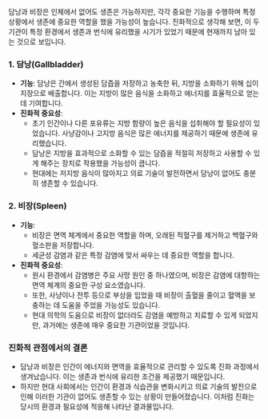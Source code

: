 담낭과 비장은 인체에서 없어도 생존은 가능하지만, 각각 중요한 기능을 수행하며 특정 상황에서 생존에 중요한 역할을 했을 가능성이 높습니다. 진화적으로 생각해 보면, 이 두 기관이 특정 환경에서 생존과 번식에 유리했을 시기가 있었기 때문에 현재까지 남아 있는 것으로 보입니다.

### **1. 담낭(Gallbladder)**

- **기능**: 담낭은 간에서 생성된 담즙을 저장하고 농축한 뒤, 지방을 소화하기 위해 십이지장으로 배출합니다. 이는 지방이 많은 음식을 소화하고 에너지를 효율적으로 얻는 데 기여합니다.
- **진화적 중요성**:
    - 초기 인간이나 다른 포유류는 지방 함량이 높은 음식을 섭취해야 할 필요성이 있었습니다. 사냥감이나 고지방 음식은 많은 에너지를 제공하기 때문에 생존에 유리했습니다.
    - 담낭은 지방을 효과적으로 소화할 수 있는 담즙을 적절히 저장하고 사용할 수 있게 해주는 장치로 작용했을 가능성이 큽니다.
    - 현대에는 저지방 음식이 많아지고 의료 기술이 발전하면서 담낭이 없어도 충분히 생존할 수 있습니다.

### **2. 비장(Spleen)**

- **기능**:
    - 비장은 면역 체계에서 중요한 역할을 하며, 오래된 적혈구를 제거하고 백혈구와 혈소판을 저장합니다.
    - 세균성 감염과 같은 특정 감염에 맞서 싸우는 데 중요한 역할을 합니다.
- **진화적 중요성**:
    - 원시 환경에서 감염병은 주요 사망 원인 중 하나였으며, 비장은 감염에 대항하는 면역 체계의 중요한 구성 요소였습니다.
    - 또한, 사냥이나 전투 등으로 부상을 입었을 때 비장이 출혈을 줄이고 혈액을 보충하는 데 도움을 주었을 가능성도 있습니다.
    - 현대 의학의 도움으로 비장이 없더라도 감염을 예방하고 치료할 수 있게 되었지만, 과거에는 생존에 매우 중요한 기관이었을 것입니다.

### **진화적 관점에서의 결론**

- 담낭과 비장은 인간이 에너지와 면역을 효율적으로 관리할 수 있도록 진화 과정에서 생겨났습니다. 이는 생존과 번식에 유리한 조건을 제공했기 때문입니다.
- 하지만 현대 사회에서는 인간이 환경과 식습관을 변화시키고 의료 기술의 발전으로 인해 이러한 기관이 없어도 생존할 수 있는 상황이 만들어졌습니다. 이처럼 진화는 당시의 환경과 필요성에 적응해 나타난 결과물입니다.